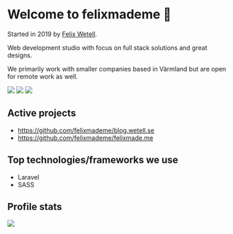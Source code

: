 # Welcome to felixmademe 🚀
Started in 2019 by [Felix Wetell](https://github.com/felixwetell).

Web development studio with focus on full stack solutions and great designs. 

We primarily work with smaller companies based in Värmland but are open for remote work as well. 

[![](https://img.shields.io/badge/LinkedIn-felix%20made%20me-blue)](https://www.linkedin.com/company/felix-made-me/)
[![](https://img.shields.io/badge/Contact-hello%40felixmade.me-green)](mailto:hello@felixmade.me?subject=I%20saw%20your%20profile%20on%20GitHub...)
[![](https://img.shields.io/badge/Website-felixmade.me-red)](https://felixmade.me)

## Active projects
- https://github.com/felixmademe/blog.wetell.se
- https://github.com/felixmademe/felixmade.me

## Top technologies/frameworks we use
- Laravel
- SASS

## Profile stats
![](https://komarev.com/ghpvc/?username=felixmademe&color=brightgreen&label=Profile+views)
